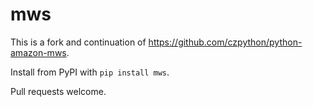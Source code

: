 # mws
This is a fork and continuation of https://github.com/czpython/python-amazon-mws. 

Install from PyPI with `pip install mws`.

Pull requests welcome.
